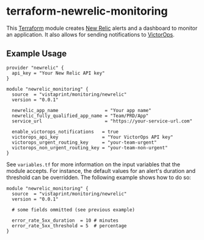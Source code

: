# terraform-newrelic-monitoring

This [Terraform](https://www.terraform.io) module creates [New Relic](https://newrelic.com) alerts and a dashboard to monitor an application. It also allows for sending notifications to [VictorOps](https://victorops.com).

## Example Usage

```hcl
provider "newrelic" {
  api_key = "Your New Relic API key"
}

module "newrelic_monitoring" {
  source  = "vistaprint/monitoring/newrelic"
  version = "0.0.1"

  newrelic_app_name                 = "Your app name"
  newrelic_fully_qualified_app_name = "Team/PRD/App"
  service_url                       = "https://your-service-url.com"

  enable_victorops_notifications   = true
  victorops_api_key                = "Your VictorOps API key"
  victorops_urgent_routing_key     = "your-team-urgent"
  victorops_non_urgent_routing_key = "your-team-non-urgent"
}
```

See `variables.tf` for more information on the input variables that the module accepts. For instance, the default values for an alert's duration and threshold can be overridden. The following example shows how to do so:

```hcl
module "newrelic_monitoring" {
  source  = "vistaprint/monitoring/newrelic"
  version = "0.0.1"

  # some fields ommitted (see previous example)

  error_rate_5xx_duration  = 10 # minutes
  error_rate_5xx_threshold = 5  # percentage
}
```
